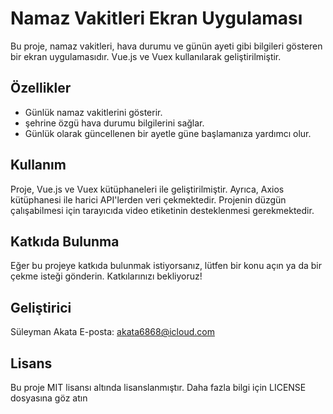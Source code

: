 # Namaz Vakitleri Ekran Uygulaması

Bu proje, namaz vakitleri, hava durumu ve günün ayeti gibi bilgileri gösteren bir ekran uygulamasıdır. Vue.js ve Vuex kullanılarak geliştirilmiştir.

## Özellikler

- Günlük namaz vakitlerini gösterir.
- şehrine özgü hava durumu bilgilerini sağlar.
- Günlük olarak güncellenen bir ayetle güne başlamanıza yardımcı olur.

## Kullanım

Proje, Vue.js ve Vuex kütüphaneleri ile geliştirilmiştir. Ayrıca, Axios kütüphanesi ile harici API'lerden veri çekmektedir. Projenin düzgün çalışabilmesi için tarayıcıda video etiketinin desteklenmesi gerekmektedir.

## Katkıda Bulunma
Eğer bu projeye katkıda bulunmak istiyorsanız, lütfen bir konu açın ya da bir çekme isteği gönderin. Katkılarınızı bekliyoruz!

## Geliştirici
Süleyman Akata
E-posta: akata6868@icloud.com
## Lisans
Bu proje MIT lisansı altında lisanslanmıştır. Daha fazla bilgi için LICENSE dosyasına göz atın
